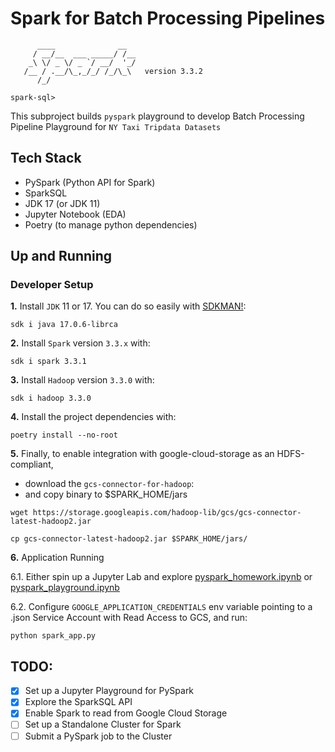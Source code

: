 # Spark for Batch Processing Pipelines

```
      ____              __
     / __/__  ___ _____/ /__
    _\ \/ _ \/ _ `/ __/  '_/
   /__ / .__/\_,_/_/ /_/\_\   version 3.3.2
      /_/

spark-sql>
```

This subproject builds `pyspark` playground to develop Batch Processing Pipeline Playground for `NY Taxi Tripdata Datasets`

## Tech Stack
- PySpark (Python API for Spark)
- SparkSQL
- JDK 17 (or JDK 11) 
- Jupyter Notebook (EDA)
- Poetry (to manage python dependencies)


## Up and Running

### Developer Setup

**1.** Install `JDK` 11 or 17. You can do so easily with [SDKMAN!](https://sdkman.io/):

```shell
sdk i java 17.0.6-librca
```

**2.** Install `Spark` version `3.3.x` with:

```shell
sdk i spark 3.3.1
```

**3.** Install `Hadoop` version `3.3.0` with: 
```shell
sdk i hadoop 3.3.0
```

**4.** Install the project dependencies with:
```shell
poetry install --no-root
```

**5.** Finally, to enable integration with google-cloud-storage as an HDFS-compliant,  
- download the `gcs-connector-for-hadoop`:
- and copy binary to $SPARK_HOME/jars

```shell
wget https://storage.googleapis.com/hadoop-lib/gcs/gcs-connector-latest-hadoop2.jar
```
```
cp gcs-connector-latest-hadoop2.jar $SPARK_HOME/jars/
```

**6.** Application Running

6.1. Either spin up a Jupyter Lab and explore [pyspark_homework.ipynb](https://github.com/iobruno/data-engineering-zoomcamp/blob/master/week5/pyspark/pyspark_homework.ipynb) 
or [pyspark_playground.ipynb](https://github.com/iobruno/data-engineering-zoomcamp/blob/master/week5/pyspark/pyspark_playground.ipynb)

6.2. Configure `GOOGLE_APPLICATION_CREDENTIALS` env variable pointing to a .json 
Service Account with Read Access to GCS, and run: 

```shell
python spark_app.py
```

## TODO:
- [X] Set up a Jupyter Playground for PySpark
- [X] Explore the SparkSQL API
- [X] Enable Spark to read from Google Cloud Storage
- [ ] Set up a Standalone Cluster for Spark
- [ ] Submit a PySpark job to the Cluster
